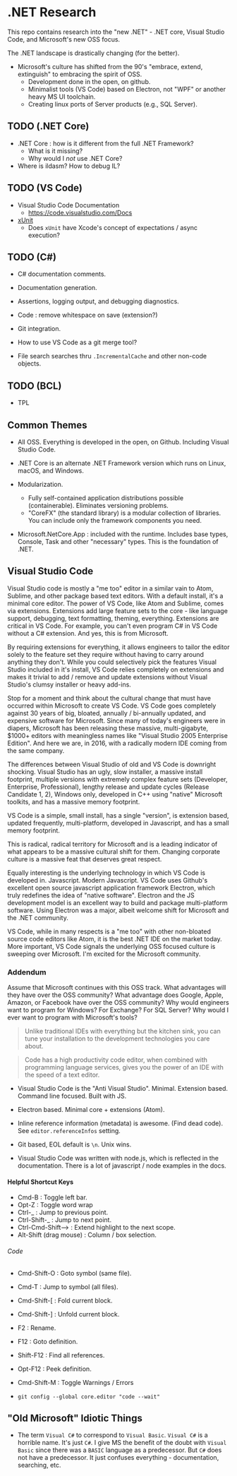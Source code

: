 # .NET Research

This repo contains research into the "new .NET" - .NET core, Visual Studio Code, and Microsoft's new OSS focus.

The .NET landscape is drastically changing (for the better). 

* Microsoft's culture has shifted from the 90's "embrace, extend, extinguish" to embracing the spirit of OSS.
  * Development done in the open, on github.
  * Minimalist tools (VS Code) based on Electron, not "WPF" or another heavy MS UI toolchain. 
  * Creating linux ports of Server products (e.g., SQL Server).
 

## TODO (.NET Core)

* .NET Core : how is it different from the full .NET Framework? 
  * What is it missing?
  * Why would I *not* use .NET Core? 
* Where is ildasm? How to debug IL?

## TODO (VS Code)

* Visual Studio Code Documentation
  * https://code.visualstudio.com/Docs
* [xUnit](https://xunit.github.io/)
  * Does `xUnit` have Xcode's concept of expectations / async execution?

## TODO (C#)

* C# documentation comments.
* Documentation generation.
* Assertions, logging output, and debugging diagnostics.

* Code : remove whitespace on save (extension?)
* Git integration.
* How to use VS Code as a git merge tool?
* File search searches thru `.IncrementalCache` and other non-code objects.

## TODO (BCL)

* TPL

## Common Themes

* All OSS. Everything is developed in the open, on Github. Including Visual Studio Code.
* .NET Core is an alternate .NET Framework version which runs on Linux, macOS, and Windows.

* Modularization.
  * Fully self-contained application distributions possible (containerable). Eliminates versioning problems.
  * "CoreFX" (the standard library) is a modular collection of libraries. You can include only the framework components you need.

* Microsoft.NetCore.App : included with the runtime. Includes base types, Console, Task and other "necessary" types. This is the foundation of .NET.

## Visual Studio Code

Visual Studio code is mostly a "me too" editor in a similar vain to Atom, Sublime, and other package based text editors. With a default install, it's a minimal core editor. The power of VS Code, like Atom and Sublime, comes via extensions. Extensions add large feature sets to the core - like language support, debugging, text formatting, theming, everything. Extensions are critical in VS Code. For example, you can't even program C# in VS Code without a C# extension. And yes, this is from Microsoft.

By requiring extensions for everything, it allows engineers to tailor the editor solely to the feature set they require without having to carry around anything they don't. While you could selectively pick the features Visual Studio included in it's install, VS Code relies completely on extensions and makes it trivial to add / remove and update extensions without Visual Studio's clumsy installer or heavy add-ins.

Stop for a moment and think about the cultural change that must have occurred within Microsoft to create VS Code. VS Code goes completely against 30 years of big, bloated, annually / bi-annually updated, and expensive software for Microsoft. Since many of today's engineers were in diapers, Microsoft has been releasing these massive, multi-gigabyte, $1000+ editors with meaningless names like "Visual Studio 2005 Enterprise Edition". And here we are, in 2016, with a radically modern IDE coming from the same company. 

The differences between Visual Studio of old and VS Code is downright shocking. Visual Studio has an ugly, slow installer, a massive install footprint, multiple versions with extremely complex feature sets (Developer, Enterprise, Professional), lengthy release and update cycles (Release Candidate 1, 2), Windows only, developed in C++ using "native" Microsoft toolkits, and has a massive memory footprint.

VS Code is a simple, small install, has a single "version", is extension based, updated frequently, multi-platform, developed in Javascript, and has a small memory footprint.

This is radical, radical territory for Microsoft and is a leading indicator of what appears to be a massive cultural shift for them. Changing corporate culture is a massive feat that deserves great respect.

Equally interesting is the underlying technology in which VS Code is developed in. Javascript. Modern Javascript. VS Code uses Github's excellent open source javascript application framework Electron, which truly redefines the idea of "native software". Electron and the JS development model is an excellent way to build and package multi-platform software. Using Electron was a major, albeit welcome shift for Microsoft and the .NET community. 

VS Code, while in many respects is a "me too" with other non-bloated source code editors like Atom, it is the best .NET IDE on the market today. More important, VS Code signals the underlying OSS focused culture is sweeping over Microsoft. I'm excited for the Microsoft community.

### Addendum

Assume that Microsoft continues with this OSS track. What advantages will they have over the OSS community? What advantage does Google, Apple, Amazon, or Facebook have over the OSS community? Why would engineers want to program for Windows? For Exchange? For SQL Server? Why would I ever want to program with Microsoft's tools?



> Unlike traditional IDEs with everything but the kitchen sink, you can tune your installation to the development technologies you care about.

> Code has a high productivity code editor, when combined with programming language services, gives you the power of an IDE with the speed of a text editor. 

* Visual Studio Code is the "Anti Visual Studio". Minimal. Extension based. Command line focused. Built with JS. 

* Electron based. Minimal core + extensions (Atom).

* Inline reference information (metadata) is awesome. (Find dead code). See `editor.referenceInfos` setting.

* Git based, EOL default is `\n`. Unix wins. 

* Visual Studio Code was written with node.js, which is reflected in the documentation. There is a lot of javascript / node examples in the docs.

#### Helpful Shortcut Keys

* Cmd-B : Toggle left bar.
* Opt-Z : Toggle word wrap
* Ctrl-_ : Jump to previous point.
* Ctrl-Shift-_ : Jump to next point.
* Ctrl-Cmd-Shift--> : Extend highlight to the next scope.
* Alt-Shift (drag mouse) : Column / box selection.

###### Code

* Cmd-Shift-O : Goto symbol (same file).
* Cmd-T : Jump to symbol (all files).

* Cmd-Shift-[ : Fold current block.
* Cmd-Shift-] : Unfold current block.
* F2 : Rename.
* F12 : Goto definition.
* Shift-F12 : Find all references.
* Opt-F12 : Peek definition.
* Cmd-Shift-M : Toggle Warnings / Errors

* `git config --global core.editor "code --wait"`


## "Old Microsoft" Idiotic Things

* The term `Visual C#` to correspond to `Visual Basic`. `Visual C#` is a horrible name. It's just `C#`. I give MS the benefit of the doubt with `Visual Basic` since there was a `BASIC` language as a predecessor. But `C#` does not have a predecessor. It just confuses everything - documentation, searching, etc. 

 